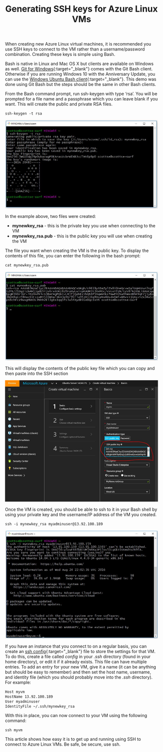 ﻿---
layout: post
title: "Generating SSH keys for Azure Linux VMs"
categories: Linux
excerpt: "How to generate SSH keys for logging into Azure Linux VMs."
---
When creating new Azure Linux virtual machines, it is recommended you use SSH keys to connect to the VM rather than a username/password combination. Creating these keys is simple using Bash. 

Bash is native in Linux and Mac OS X but clients are available on Windows as well. [Git for Windows](https://git-scm.com/){:target="_blank"} comes with the Git Bash client. Otherwise if you are running Windows 10 with the Anniversary Update, you can use the [Windows Ubuntu Bash client](https://docs.microsoft.com/en-us/windows/wsl/about){:target="_blank"}. This demo was done using Git Bash but the steps should be the same in other Bash clients.

From the Bash command prompt, run ssh-keygen with type ‘rsa’. You will be prompted for a file name and a passphrase which you can leave blank if you want. This will create the public and private RSA files.

```
ssh-keygen -t rsa
```

![Generated Key](/assets/images/generating-ssh-keys-1.jpg)

In the example above, two files were created:

- **mynewkey_rsa** - this is the private key you use when connecting to the VM
- **mynewkey_rsa.pub** - this is the public key you will use when creating the VM

The file you want when creating the VM is the public key. To display the contents of this file, you can enter the following in the bash prompt:

```
cat mynewkey_rsa.pub
```

![Generated Key](/assets/images/generating-ssh-keys-2.jpg)

This will display the contents of the public key file which you can copy and then paste into the SSH section

![Generated Key](/assets/images/generating-ssh-keys-3.jpg)

Once the VM is created, you should be able to ssh to it in your Bash shell by using your private key and the username/IP address of the VM you created.

```
ssh -i mynewkey_rsa myadminuser@13.92.100.189
```

![Generated Key](/assets/images/generating-ssh-keys-4.jpg)

If you have an instance that you connect to on a regular basis, you can create an [ssh config](http://man.openbsd.org/ssh_config.5){:target="_blank"} file to store the settings for that VM. To do this, create a file called *config* in your *.ssh* directory (found in your home directory), or edit it if it already exists. This file can have multiple entries. To add an entry for your new VM, give it a name (it can be anything but should be easy to remember) and then set the host name, username, and identity file (which you should probably move into the *.ssh* directory). For example:

```
Host myvm
HostName 13.92.100.189
User myadminuser
IdentityFile ~/.ssh/mynewkey_rsa
```

With this in place, you can now connect to your VM using the following command:

```
ssh myvm
```

This article shows how easy it is to get up and running using SSH to connect to Azure Linux VMs. Be safe, be secure, use ssh.
